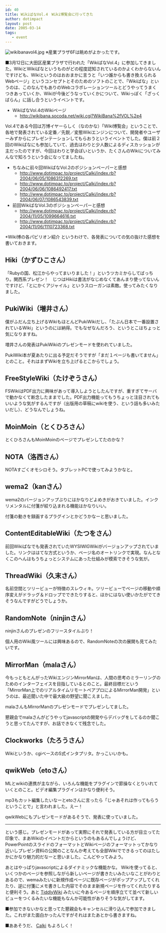 ```yaml
---
id: 40
title: WikiばなVol.4　Wiki博覧会に行ってきた
author: dotimpact
layout: post
date: 2005-03-14
tags:
   - event
---
```

<img class="img_R" src='/images/wp-content/uploads/2008/02/wikibanavol4.jpg' alt='wikibanavol4.jpg' /> ※産業プラザ6Fは眺めがよかったです。

■3月12日に大田区産業プラザで行われた「WikiばなVol.4」に参加してきました。WikiとWikiばなというものがどの程度認知されているのかよくわからないんですけども、Wikiというのはおおまかに言うと「いつ誰からも書き換えられるWebページ」というコンセプトとそのためのソフトのことで、「Wikiばな」というのは、このなんでもありのWebコラボレーションツールとどうやってうまくつきあっていくか、Wikiが今後どうなっていくかについて、Wikiっぽく「ざっくばらん」に話し合うというイベントです。

  * WikiばなVol.4のWikiページ 
      * <http://wikibana.socoda.net/wiki.cgi?WikiBana%2fVOL%2e4>

Vol.4である今回は万博イヤーらしく（なのかな）「Wiki博覧会」ということで、各地で発表されている定番／先鋭／変態Wikiエンジンについて、開発者やユーザーみずからにプレゼンテーションしてもらおうというイベントでした。僕は前２回のWikiばなにも参加していて、過去はわりと少人数によるディスカッションが主だったのですが、今回はわりと学会ぽいというか、たくさんのWikiについてみんなで知ろうという会になってましたね。

  * ちなみに前々回WikiばなVol.2のポジションペーパーと感想 
      * <http://www.dotimpac.to/project/Calki/index.rb?2004/06/05/1086312269.txt>
      * <http://www.dotimpac.to/project/Calki/index.rb?2004/06/06/1086492417.txt>
      * <http://www.dotimpac.to/project/Calki/index.rb?2004/06/07/1086543839.txt>
  * 前回WikiばなVol.3のポジションペーパーと感想 
      * <http://www.dotimpac.to/project/Calki/index.rb?2004/11/05/1099664616.txt>
      * <http://www.dotimpac.to/project/Calki/index.rb?2004/11/06/1110723368.txt>

*Wiki博の各パビリオン紹介 というわけで、各発表についての気の抜けた感想を書いておきます。

## Hiki（かずひこさん）

「Rubyの国、松江からやってまいりました！」というツカミからしてばっちり。関西系プレゼン！　じつはHikiは書法がなじめなくてあんまり使ってないんですけど、「とにかくアジャイル」というスローガンは素敵。使ってみたくなりました。

## PukiWiki（増井さん）

僕がふだん立ち上げるWikiもほとんどPukiWikiだし、「たぶん日本で一番設置されているWiki」というのには納得。でもなぜなんだろう、というとこはちょっと気になりますね。

増井さんの発表はPukiWikiのプレゼンモードを使われていました。

PukiWiki本が夏あたりに出る予定だそうですが「まだ１ページも書いてません」とのこと。それはまずWikiを立ち上げるとこからでしょう。

## FreeStyleWiki（たけぞうさん）

FSWikiはPDF出力に興味があって導入しようとしたんですが、重すぎてサーバで動かなくて断念したままでした。PDF出力機能ってもうちょっと注目されてもいいような気がするんですが（出版用の草稿にwikiを使う、という話も多いみたいだし）、どうなんでしょうね。

## MoinMoin（とくひろさん）

とくひろさんもMoinMoinのページでプレゼンしてたのかな？

## NOTA（洛西さん）

NOTAすごくオモシロそう。タブレットPCで使ってみようかなと。

## wema2（kanさん）

wema2のバージョンアップぶりにはかなりどよめきがおきていました。インクリメンタルに付箋が絞り込まれる機能はかなりいい。

付箋の動きを録画するプラグインとかどうかなーと思いました。

## ContentEditableWiki（たつをさん）

前回Wikiばなでも発表されていたWYSIWIGWikiがバージョンアップされていました。リンクははてな方式というか、ページ名のオートリンクで実現。なんとなくこのへんはもうちょっとシステムにあった仕組みが模索できそうな気が。

## ThreadWiki（久末さん）

名前空間とツリービューが特徴のスレウィキ。ツリービューでページの移動や順序変えがドラッグ＆ドロップでできたりすると、ほかにはない使いかたがでてきそうなんですがどうでしょうか。

## RandomNote（ninjinさん）

ninjinさんのプレゼンのフリースタイルぶり！

個人用のWiki風ツールには興味あるので、RandomNoteの次の展開も見てみたいです。

## MirrorMan（malaさん）

今もっともとんがったWikiエンジンMirrorManは、人間の思考のミラーリングのためのインターフェイスを目指しているとのこと。最終目標だという「MirrorMan上でのリアルタイムリモートペアプロによるMirrorMan開発」というのは、最近聞いた中で最大級の野望に聞こえました。

malaさんもMirrorManのプレゼンモードでプレゼンしてました。

懇親会でmalaさんがどうやってjavascriptの開発やらデバッグをしてるのか聞こうと思ってたんですが、お話できなくて残念でした。

## Clockworks（たろうさん）

Wikiというか、cgiベースのS式インタプリタ。かっこいいかも。

## qwikWeb（etoさん）

MLとwikiの連携が主ながら、いろんな機能をプラグインで節操なくとりいれていくとのこと。ビデオ編集プラグインはかなり便利そう。

mp3もカット編集したいなーとetoさんに言ったら「じゃあそれは作ってもらうということで」と言われました。えー！

qwikWebにもプレゼンモードがあるそうで、発表に使っていました。

* * *

という感じ。プレゼンモードがあって実際にそれで発表している方が目立ってた印象で、まあWikiのイベントだからというのもあるんでしょうけど、PowerPointのスライドのフォーマットとWikiページのフォーマットってかなり近いしプレゼン資料の公開のことなんか考えても全部Wikiでできるってのはたしかにかなり魅力的だなーと思いました。こんどやってみよう。

あとはやっぱりjavascriptによるダイナミックな機能かな。 Wikiを使ってると、いくつかのページを参照しながら新しいページが書きたいみたいなことがわりとあるので、wemaみたいに新規作成ページに既存ページがポップアップしてくれたり、逆に付箋にメモ書きした内容でそのまま新規ページを作ってくれたりすると便利そう。あと [TiddlyWiki][1] みたいに今あるページを順序立てて並べて新しいビューをつくるみたいな機能もなんか可能性がありそうな気がしてます。

■参加できないかなと思ってた懇親会もキャンセルに滑り込んで参加できました。これがまた面白かったんですがそれはまたあとから書きますね。

■ああそうだ、 [Calki][2] もよろしく！

 [1]: http://www.tiddlywiki.com/
 [2]: http://collisions.dotimpac.to/works/web/calki.html
